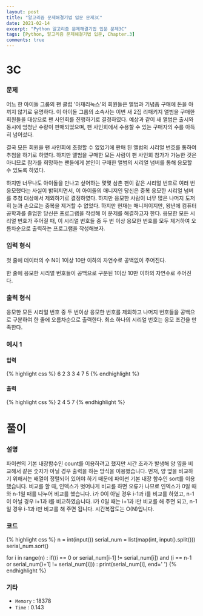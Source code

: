 ```yaml
---
layout: post
title: "알고리즘 문제해결기법 입문 문제3C"
date: 2021-02-14
excerpt: "Python 알고리즘 문제해결기법 입문 문제3C"
tags: [Python, 알고리즘 문제해결기법 입문, Chapter.3]
comments: true
---
```

# 3C

### 문제
어느 한 아이돌 그룹의 팬 클럽 '아재리눅스'의 회원들은 앨범과 기념품 구매에 돈을 아끼지 않기로 유명하다. 이 아이돌 그룹의 소속사는 이번 새 2집 리패키지 앨범을 구매한 회원들을 대상으로 팬 사인회를 진행하기로 결정하였다. 예상과 같이 새 앨범은 출시와 동시에 엄청난 수량이 판매되었으며, 팬 사인회에서 수용할 수 있는 구매자의 수를 아득히 넘어섰다. 

결국 모든 회원을 팬 사인회에 초청할 수 없었기에 판매 된 앨범의 시리얼 번호를 통하여 추첨을 하기로 하였다. 하지만 앨범을 구매한 모든 사람이 팬 사인회 참가가 가능한 것은 아니므로 참가를 희망하는 팬들에게 본인이 구매한 앨범의 시리얼 넘버를 통해 응모할 수 있도록 하였다.

하지만 너무나도 아이돌을 만나고 싶어하는 몇몇 삼촌 팬이 같은 시리얼 번호로 여러 번 응모했다는 사실이 밝혀지면서, 이 아이돌의 매니저인 당신은 중복 응모한 시리얼 넘버를 추첨 대상에서 제외하기로 결정하였다. 하지만 응모한 사람이 너무 많은 나머지 도저히 눈과 손으로는 중복을 제거할 수 없었다. 하지만 현재는 매니저이지만, 왕년에 컴퓨터공학과를 졸업한 당신은 프로그램을 작성해 이 문제를 해결하고자 한다. 응모한 모든 시리얼 번호가 주어질 때, 이 시리얼 번호들 중 두 번 이상 응모한 번호를 모두 제거하여 오름차순으로 출력하는 프로그램을 작성해보자.

### 입력 형식
첫 줄에 데이터의 수 N이 1이상 10만 이하의 자연수로 공백없이 주어진다. 

한 줄에 응모한 시리얼 번호들이 공백으로 구분된 1이상 10만 이하의 자연수로 주어진다.

### 출력 형식
응모한 모든 시리얼 번호 중 두 번이상 응모한 번호를 제외하고 나머지 번호들을 공백으로 구분하여 한 줄에 오름차순으로 출력한다. 최소 하나의 시리얼 번호는 응모 조건을 만족한다.

### 예시 1
#### 입력
{% highlight css %}
6
2 3 3 4 7 5
{% endhighlight %}
#### 출력
{% highlight css %}
2 4 5 7
{% endhighlight %}


# 풀이

### 설명
파이썬의 기본 내장함수인 count를 이용하려고 했지만 시간 초과가 발생해 양 옆을 비교해서 같은 숫자가 아닐 경우 출력을 하는 방식을 이용했습니다. 먼저, 양 옆을 비교하기 위해서는 배열이 정렬되어 있어야 하기 때문에 파이썬 기본 내장 함수인 sort를 이용했습니다. 비교를 할 때, 인덱스가 벗어나게 비교를 하면 오류가 나므로 인덱스가 0일 때와 n-1일 때를 나누어 비교를 했습니다. i가 0이 아닐 경우 i-1과 i를 비교를 하였고, n-1이 아닐 경우 i+1과 i를 비교하였습니다. i가 0일 때는 i+1과 i만 비교를 해 주면 되고, n-1일 경우 i-1과 i만 비교를 해 주면 됩니다. 시간복잡도는 O(N)입니다.

### 코드
{% highlight css %}
n = int(input())
serial_num = list(map(int, input().split()))
serial_num.sort()

for i in range(n) :
	if((i == 0 or serial_num[i-1] != serial_num[i]) and (i == n-1 or serial_num[i+1] != serial_num[i])) :
		print(serial_num[i], end=' ')
{% endhighlight %}

### 기타
- `Memory` : 18378
- `Time` : 0.143